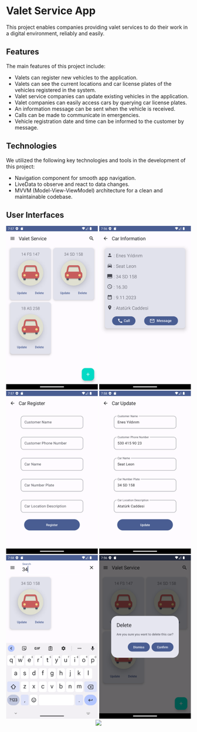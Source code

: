 # Valet Service App

This project enables companies providing valet services to do their work in a digital environment, reliably and easily.

## Features

The main features of this project include:

- Valets can register new vehicles to the application.
-	Valets can see the current locations and car license plates of the vehicles registered in the system.
-	Valet service companies can update existing vehicles in the application.
-	Valet companies can easily access cars by querying car license plates.
-   An information message can be sent when the vehicle is received.
-   Calls can be made to communicate in emergencies.
-   Vehicle registration date and time can be informed to the customer by message.
## Technologies

We utilized the following key technologies and tools in the development of this project:

- Navigation component for smooth app navigation.
-	LiveData to observe and react to data changes.
-	MVVM (Model-View-ViewModel) architecture for a clean and maintainable codebase.


## User Interfaces

<p align="center">
  <img src="images/category_page.png" width="250">
  <img src="images/car_detail.png" width="250">
  <img src="images/car_register.png" width="250">
  <img src="images/car_update.png" width="250">
  <img src="images/car_search.png" width="250">
  <img src="images/car_delete.png" width="250">
  <img src="images/car_information_message" width="250">
</p>
